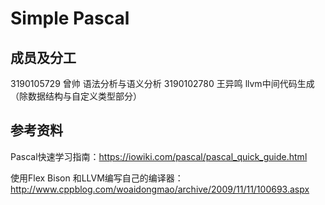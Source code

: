# Simple Pascal

## 成员及分工
3190105729 曾帅 语法分析与语义分析
3190102780 王异鸣 llvm中间代码生成（除数据结构与自定义类型部分）

## 参考资料
Pascal快速学习指南：https://iowiki.com/pascal/pascal_quick_guide.html

使用Flex Bison 和LLVM编写自己的编译器：http://www.cppblog.com/woaidongmao/archive/2009/11/11/100693.aspx